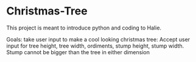 # Christmas-Tree

This project is meant to introduce python and coding to Halie.

Goals:
take user input to make a cool looking christmas tree:
Accept user input for tree height, tree width, ordiments, stump height, stump width.
Stump cannot be bigger than the tree in either dimension
